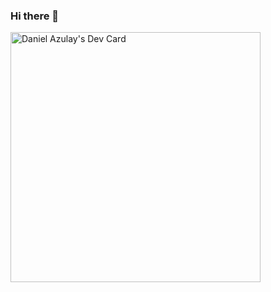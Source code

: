 ### Hi there 👋


<a href="https://app.daily.dev/danielazulayy"><img src="https://api.daily.dev/devcards/888337862de047f9bc0309fe7dd4e1a0.png?r=veo" width="400" alt="Daniel Azulay's Dev Card"/></a>

<!--
**DanielAzulayy/DanielAzulayy** is a ✨ _special_ ✨ repository because its `README.md` (this file) appears on your GitHub profile.

Here are some ideas to get you started:

- 🔭 I’m currently working on ...
- 🌱 I’m currently learning ...
- 👯 I’m looking to collaborate on ...
- 🤔 I’m looking for help with ...
- 💬 Ask me about ...
- 📫 How to reach me: ...
- 😄 Pronouns: ...
- ⚡ Fun fact: ...
-->
